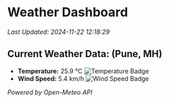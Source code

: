 
# Weather Dashboard

_Last Updated: 2024-11-22 12:18:29_

## Current Weather Data: (Pune, MH)
- **Temperature:** 25.9 °C ![Temperature Badge](https://img.shields.io/badge/Temperature-Medium%20Temp-green)
- **Wind Speed:** 5.4 km/h ![Wind Speed Badge](https://img.shields.io/badge/Wind%20Speed-Low%20Wind-blue)

*Powered by Open-Meteo API*
